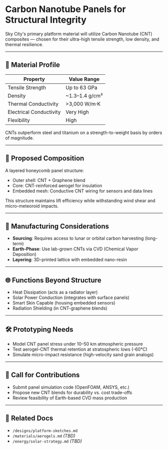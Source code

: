 # Carbon Nanotube Panels for Structural Integrity

Sky City's primary platform material will utilize Carbon Nanotube (CNT) composites — chosen for their ultra-high tensile strength, low density, and thermal resilience.

---

## 🧱 Material Profile

| Property            | Value Range                  |
|---------------------|------------------------------|
| Tensile Strength     | Up to 63 GPa                 |
| Density              | ~1.3–1.4 g/cm³               |
| Thermal Conductivity | >3,000 W/m·K                 |
| Electrical Conductivity | Very High                 |
| Flexibility          | High                         |

CNTs outperform steel and titanium on a strength-to-weight basis by orders of magnitude.

---

## 🧪 Proposed Composition

A layered honeycomb panel structure:
- Outer shell: CNT + Graphene blend
- Core: CNT-reinforced aerogel for insulation
- Embedded mesh: Conductive CNT wiring for sensors and data lines

This structure maintains lift efficiency while withstanding wind shear and micro-meteoroid impacts.

---

## 🧬 Manufacturing Considerations

- **Sourcing**: Requires access to lunar or orbital carbon harvesting (long-term)
- **Earth-Phase**: Use lab-grown CNTs via CVD (Chemical Vapor Deposition)  
- **Layering**: 3D-printed lattice with embedded nano-resin

---

## 🌐 Functions Beyond Structure

- Heat Dissipation (acts as a radiator layer)  
- Solar Power Conduction (integrates with surface panels)  
- Smart Skin Capable (housing embedded sensors)  
- Radiation Shielding (in CNT-graphene blends)  

---

## 🛠 Prototyping Needs

- Model CNT panel stress under 10–50 km atmospheric pressure  
- Test aerogel-CNT thermal retention at stratospheric lows (-60°C)  
- Simulate micro-impact resistance (high-velocity sand grain analogs)

---

## 🤝 Call for Contributions

- Submit panel simulation code (OpenFOAM, ANSYS, etc.)  
- Propose new CNT blends for durability vs. cost trade-offs  
- Review feasibility of Earth-based CVD mass production  

---

## 🔗 Related Docs

- `/designs/platform-sketches.md`  
- `/materials/aerogels.md` *(TBD)*  
- `/energy/solar-strategy.md` *(TBD)*  

